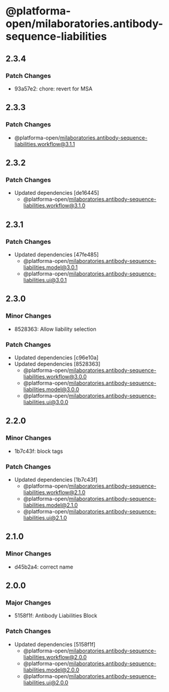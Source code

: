 # @platforma-open/milaboratories.antibody-sequence-liabilities

## 2.3.4

### Patch Changes

- 93a57e2: chore: revert for MSA

## 2.3.3

### Patch Changes

- @platforma-open/milaboratories.antibody-sequence-liabilities.workflow@3.1.1

## 2.3.2

### Patch Changes

- Updated dependencies [de16445]
  - @platforma-open/milaboratories.antibody-sequence-liabilities.workflow@3.1.0

## 2.3.1

### Patch Changes

- Updated dependencies [47fe485]
  - @platforma-open/milaboratories.antibody-sequence-liabilities.model@3.0.1
  - @platforma-open/milaboratories.antibody-sequence-liabilities.ui@3.0.1

## 2.3.0

### Minor Changes

- 8528363: Allow liability selection

### Patch Changes

- Updated dependencies [c96e10a]
- Updated dependencies [8528363]
  - @platforma-open/milaboratories.antibody-sequence-liabilities.workflow@3.0.0
  - @platforma-open/milaboratories.antibody-sequence-liabilities.model@3.0.0
  - @platforma-open/milaboratories.antibody-sequence-liabilities.ui@3.0.0

## 2.2.0

### Minor Changes

- 1b7c43f: block tags

### Patch Changes

- Updated dependencies [1b7c43f]
  - @platforma-open/milaboratories.antibody-sequence-liabilities.workflow@2.1.0
  - @platforma-open/milaboratories.antibody-sequence-liabilities.model@2.1.0
  - @platforma-open/milaboratories.antibody-sequence-liabilities.ui@2.1.0

## 2.1.0

### Minor Changes

- d45b2a4: correct name

## 2.0.0

### Major Changes

- 5158f1f: Antibody Liabilities Block

### Patch Changes

- Updated dependencies [5158f1f]
  - @platforma-open/milaboratories.antibody-sequence-liabilities.workflow@2.0.0
  - @platforma-open/milaboratories.antibody-sequence-liabilities.model@2.0.0
  - @platforma-open/milaboratories.antibody-sequence-liabilities.ui@2.0.0
